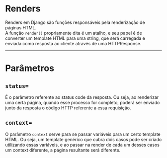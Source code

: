 # Renders
Renders em Django são funções responsáveis pela renderização de páginas HTML. <br>
A função `render()` propriamente dita é um atalho, e seu papel é de converter um template HTML para uma string, que será carregada e enviada como resposta ao cliente através de uma HTTPResponse.
- - - 

# Parâmetros
## `status=`
É o parâmetro referente ao status code da resposta. Ou seja, ao renderizar uma certa página, quando esse processo for completo, poderá ser enviado junto da resposta o código HTTP referente a essa requisição.
## `context=`
O parâmetro `context` serve para se passar variáveis para um certo template HTML. Ou seja, um template genérico que cubra dois casos pode ser criado utilizando essas variáveis, e ao passar na render de cada um desses casos um context diferente, a página resultante será diferente.
